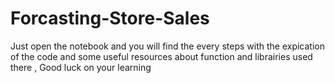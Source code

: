 # Forcasting-Store-Sales
Just open the notebook and you will find the every steps with the expication of the code and some useful resources about function and librairies used there ,
Good luck on your learning 
